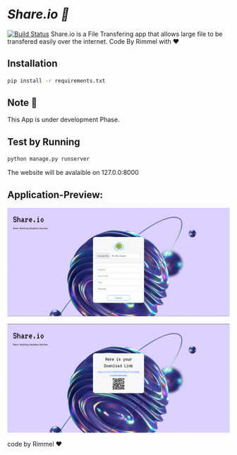 # _Share.io 🚀_
[![Build Status](https://travis-ci.org/joemccann/dillinger.svg?branch=master)]()
Share.io is a File Transfering app that allows large file to be transfered easily over the internet.
Code By Rimmel with ❤


## Installation
```bash
pip install -r requirements.txt
```
## Note 🚀
This App is under development Phase.

## Test by Running
``` bash
python manage.py runserver
```
The website will be avalaible on 127.0.0:8000

## Application-Preview:
![landingpage3](https://github.com/rimmelasghar/Share.io/blob/master/appoverview/share1.png)


![landingpage4](https://github.com/rimmelasghar/Share.io/blob/master/appoverview/share3.png)


code by Rimmel ❤
